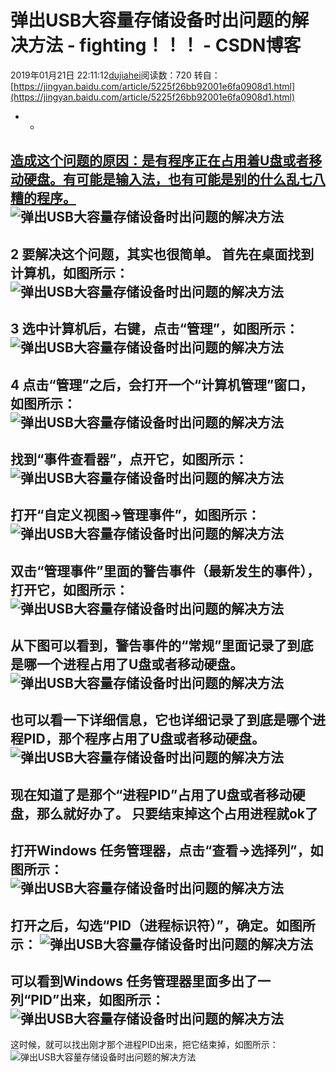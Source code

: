 # 弹出USB大容量存储设备时出问题的解决方法 - fighting！！！ - CSDN博客
2019年01月21日 22:11:12[dujiahei](https://me.csdn.net/dujiahei)阅读数：720
转自：[https://jingyan.baidu.com/article/5225f26bb92001e6fa0908d1.html](https://jingyan.baidu.com/article/5225f26bb92001e6fa0908d1.html)
- - 
[造成这个问题的原因：是有程序正在占用着U盘或者移动硬盘。有可能是输入法，也有可能是别的什么乱七八糟的程序。](http://jingyan.baidu.com/album/5225f26bb92001e6fa0908d1.html?picindex=14)
![弹出USB大容量存储设备时出问题的解决方法](https://imgsa.baidu.com/exp/w=500/sign=e1cc146bb212c8fcb4f3f6cdcc0292b4/72f082025aafa40fd8bca896a064034f78f01906.jpg)
- 
2
要解决这个问题，其实也很简单。
首先在桌面找到计算机，如图所示：
![弹出USB大容量存储设备时出问题的解决方法](https://imgsa.baidu.com/exp/w=500/sign=dc1e2db00146f21fc9345e53c6256b31/0dd7912397dda144a6e00ff9b9b7d0a20df4868b.jpg)
- 
3
选中计算机后，右键，点击“管理”，如图所示：
![弹出USB大容量存储设备时出问题的解决方法](https://imgsa.baidu.com/exp/w=500/sign=d4c6b3a6ec1190ef01fb92dffe1a9df7/32fa828ba61ea8d3acec174f9c0a304e241f58aa.jpg)
- 
4
点击“管理”之后，会打开一个“计算机管理”窗口，如图所示：
![弹出USB大容量存储设备时出问题的解决方法](https://imgsa.baidu.com/exp/w=500/sign=f9a0c6540c082838680ddc148898a964/9922720e0cf3d7caa514523df91fbe096a63a99f.jpg)
- 
找到“事件查看器”，点开它，如图所示：
![弹出USB大容量存储设备时出问题的解决方法](https://imgsa.baidu.com/exp/w=500/sign=1fcdfcb9761ed21b79c92ee59d6fddae/aec379310a55b319739def3e48a98226cffc1710.jpg)
- 
打开“自定义视图->管理事件”，如图所示：
![弹出USB大容量存储设备时出问题的解决方法](https://imgsa.baidu.com/exp/w=500/sign=c8fea481a451f3dec3b2b964a4eff0ec/314e251f95cad1c8f26e906c743e6709c83d51a7.jpg)
- 
双击“管理事件”里面的警告事件（最新发生的事件），打开它，如图所示：
![弹出USB大容量存储设备时出问题的解决方法](https://imgsa.baidu.com/exp/w=500/sign=af82e98048166d223877159476220945/3b87e950352ac65cea410838f0f2b21193138a31.jpg)
- 
从下图可以看到，警告事件的“常规”里面记录了到底是哪一个进程占用了U盘或者移动硬盘。
![弹出USB大容量存储设备时出问题的解决方法](https://imgsa.baidu.com/exp/w=500/sign=a964f5639c2bd40742c7d3fd4b889e9c/728da9773912b31b1011a6628d18367adab4e178.jpg)
- 
也可以看一下详细信息，它也详细记录了到底是哪个进程PID，那个程序占用了U盘或者移动硬盘。
![弹出USB大容量存储设备时出问题的解决方法](https://imgsa.baidu.com/exp/w=500/sign=ec54fbf9da58ccbf1bbcb53a29d9bcd4/d788d43f8794a4c22294b56005f41bd5ac6e39c1.jpg)
- 
现在知道了是那个“进程PID”占用了U盘或者移动硬盘，那么就好办了。
只要结束掉这个占用进程就ok了
- 
打开Windows 任务管理器，点击“查看->选择列”，如图所示：
![弹出USB大容量存储设备时出问题的解决方法](https://imgsa.baidu.com/exp/w=500/sign=ceb9b06d0224ab18e016e13705fbe69a/4b90f603738da977a5cdd360bb51f8198718e39f.jpg)
- 
打开之后，勾选“PID（进程标识符）”，确定。如图所示：
![弹出USB大容量存储设备时出问题的解决方法](https://imgsa.baidu.com/exp/w=500/sign=0d3cef3fe0f81a4c2632ecc9e72a6029/0df431adcbef76094a39c4d425dda3cc7cd99e4e.jpg)
- 
可以看到Windows 任务管理器里面多出了一列“PID”出来，如图所示：
![弹出USB大容量存储设备时出问题的解决方法](https://imgsa.baidu.com/exp/w=500/sign=02a657a8de39b6004dce0fb7d9513526/55e736d12f2eb9388c382eb9de628535e5dd6f27.jpg)
- 
这时候，就可以找出刚才那个进程PID出来，把它结束掉，如图所示：
![弹出USB大容量存储设备时出问题的解决方法](https://imgsa.baidu.com/exp/w=500/sign=6d415a69b81bb0518f24b328067bda77/a1ec08fa513d26979dd85e165efbb2fb4316d876.jpg)
